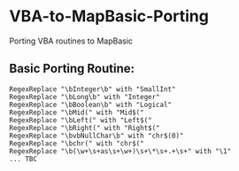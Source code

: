 # VBA-to-MapBasic-Porting
Porting VBA routines to MapBasic


## Basic Porting Routine:

```
RegexReplace "\bInteger\b" with "SmallInt"
RegexReplace "\bLong\b" with "Integer"
RegexReplace "\bBoolean\b" with "Logical"
RegexReplace "\bMid(" with "Mid$("
RegexReplace "\bLeft(" with "Left$("
RegexReplace "\bRight(" with "Right$("
RegexReplace "\bvbNullChar\b" with "chr$(0)"
RegexReplace "\bchr(" with "chr$("
RegexReplace "\b(\w+\s+as\s+\w+)\s+\*\s+.+\s+" with "\1"
... TBC
```
